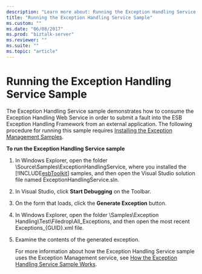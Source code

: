 ```yaml
---
description: "Learn more about: Running the Exception Handling Service Sample"
title: "Running the Exception Handling Service Sample"
ms.custom: ""
ms.date: "06/08/2017"
ms.prod: "biztalk-server"
ms.reviewer: ""
ms.suite: ""
ms.topic: "article"
---
```

# Running the Exception Handling Service Sample
The Exception Handling Service sample demonstrates how to consume the Exception Handling Web Service in order to submit a fault into the ESB Exception Handling Framework from an external application. The following procedure for running this sample requires [Installing the Exception Management Samples](../esb-toolkit/installing-the-exception-management-samples.md).  
  
 **To run the Exception Handling Service sample**  
  
1. In Windows Explorer, open the folder \Source\Samples\ExceptionHandlingService, where you installed the [!INCLUDE[esbToolkit](../includes/esbtoolkit-md.md)] samples, and then open the Visual Studio solution file named ExceptionHandlingService.sln.  
  
2. In Visual Studio, click **Start Debugging** on the Toolbar.  
  
3. On the form that loads, click the **Generate Exception** button.  
  
4. In Windows Explorer, open the folder \Samples\Exception Handling\Test\Filedrop\All_Exceptions, and then open the most recent Exceptions_{GUID}.xml file.  
  
5. Examine the contents of the generated exception.  
  
   For more information about how the Exception Handling Service sample uses the Exception Management service, see [How the Exception Handling Service Sample Works](../esb-toolkit/how-the-exception-handling-service-sample-works.md).

